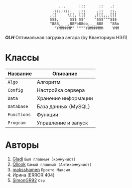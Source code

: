                            ...      :::      ::   .:  
                         .;;;;;;;.   ;;;     ,;;   ;;, 
                        ,[[     \[[, [[[    ,[[[,,,[[[ 
                        $$$,     $$$ $$'    "$$$"""$$$ 
                        "888,_ _,88Po88oo,.__888   "88o
                          "YMMMMMP" """"YUMMMMMM    YMM

***OLH***
Оптимальная загрузка ангара (by Кванториум НЭЛ)

# Классы

| Название       | Описание  		|
|----------------|---------------------------------|
| `Algo`           | Алгоритм                               |
| `Config`        | Настройка сервера               |
| `Data`           | Хранение информации         |
| `Database`    | База данных (MySQL)           |
| `Functions`    | Функции                               |
| `Program`     | Управление и запуск             |

# Авторы

1. [Gladi](https://github.com/damiralmaev) `Был главным (коммунист)`
2. [Qliook](https://github.com/Qliook) `Самый главный (Антикоммунист)`
3. [maksshamen](https://github.com/maksshamen) `Просто Максим`
4. Ирина (ERROR 404)
5. [SimonGR92](SimonGR92) `Сэр`